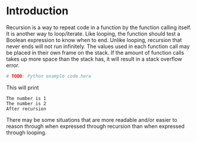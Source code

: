 # Introduction

Recursion is a way to repeat code in a function by the function calling itself.
It is another way to loop/iterate. Like looping, the function should test a Boolean expression to know when to end.
Unlike looping, recursion that never ends will not run infinitely.
The values used in each function call may be placed in their own frame on the stack.
If the amount of function calls takes up more space than the stack has, it will result in a stack overflow error.

```python
# TODO: Python example code here
```

This will print

```
The number is 1
The number is 2
After recursion
```

There may be some situations that are more readable and/or easier to reason through when expressed through recursion than when expressed through looping.
